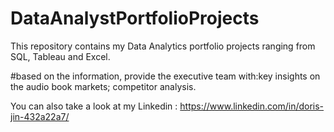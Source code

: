 # DataAnalystPortfolioProjects

This repository contains my Data Analytics portfolio projects ranging from SQL, Tableau and Excel.

#based on the information, provide the executive team with:key insights on the audio book markets; competitor analysis.
 
You can also take a look at my Linkedin : https://www.linkedin.com/in/doris-jin-432a22a7/
